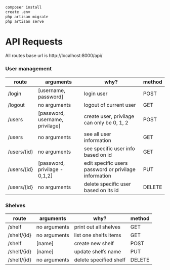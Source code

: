 ```sh
composer install
create .env
php artisan migrate
php artisan serve
```

# API Requests

All routes base url is http://localhost:8000/api/

### User management

|route|arguments|why?|method|
|---|---|---|---|
|/login|[username, password]|login user| POST |
|/logout|no arguments| logout of current user|GET|
|/users| [password, username, privilage] | create user, privilage can only be 0, 1, 2 | POST|
|/users|no arguments|see all user information|GET|
|/users/{id}|no arguments| see specific user info based on id|GET|
|/users/{id}|[password, privilage - 0,1,2]|edit specific users password or privilage information|PUT|
|/users/{id}|no arguments| delete specific user based on its id| DELETE|

### Shelves

|route|arguments|why?|method|
|---|---|---|---|
|/shelf|no arguments|print out all shelves|GET|
|/shelf/{id}|no arguments|list one shelfs items|GET|
|/shelf| [name] | create new shelf|POST|
|/shelf/{id}| [name]| update shelfs name| PUT|
|/shelf/{id}| no arguments| delete specified shelf|DELETE|
